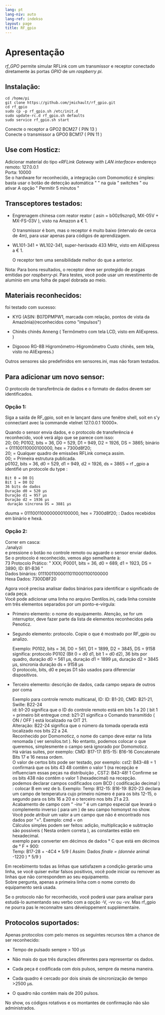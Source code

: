 ```yaml
---
lang: pt
lang-niv: auto
lang-ref: indekso
layout: page
title: RF_gpio
---
```


# Apresentação
 _rf_GPO_ permite simular RFLink com um transmissor e receptor conectado diretamente às portas _GPIO_ de um _raspberry pi_.


## Instalação:

```
cd /home/pi
git clone https://github.com/jmichault/rf_gpio.git
cd rf_gpio  
sudo cp -p rf_gpio.sh /etc/init.d  
sudo update-rc.d rf_gpio.sh defaults  
sudo service rf_gpio.sh start  
```

Conecte o receptor a GPO2 BCM27  ( PIN 13 )   
Conecte o transmissor a GPO0 BCM17  ( PIN 11 )   

## Use com Hosticz:
Adicionar material do tipo  _«RFLink Gateway with LAN interface»_ 
 	 endereço remoto: 127.0.0.1   
	 Porta: 10000    
 Se o hardware for reconhecido, a integração com Domomoticz é simples: basta usar o botão de detecção automática  " " na guia " switches " ou ativar A opção  " Permitir 5 minutos "    

## Transceptores testados:
* Engrenagem chinesa com reator reator  ( asin = b00z9sznp0, MX-05V + MX-FS-03V ), visto na Amazon a € 1.   


	O transmissor é bom, mas o receptor é muito baixo (intervalo de cerca de 4m), para usar apenas para códigos de aprendizagem.  
* WL101-341 + WL102-341, super-heróxado 433 MHz, visto em AliExpress a € 1.  


	 O receptor tem uma sensibilidade melhor do que a anterior.    
	
Nota: Para bons resultados, o receptor deve ser protegido de pragas emitidas por  _raspberry-pi_. Para testes, você pode usar um revestimento de alumínio em uma folha de papel dobrada ao meio. 

## Materiais reconhecidos:
foi testado com sucesso:   
* KYG (ASIN: B07DPMPW1, marcada com relação, pontos de vista da Amazônia)(reconhecidos como "impulsos")  


* Chinês chinês Anneng  (  Termômetro com tela LCD, visto em AliExpress. )   


* Digoooo RG-8B Higromômetro-Higromômetro Custo chinês, sem tela, visto no AliExpress.)  



Outros sensores são predefinidos em sensores.ini, mas não foram testados.  

## Para adicionar um novo sensor:
O protocolo de transferência de dados e o formato de dados devem ser identificados.  
### Opção 1:
Siga a saída de RF_gpio, soit en le lançant dans une fenêtre shell, soit en s'y connectant avec la commande «telnet 127.0.0.1 10000».  
  
  
Quando o sensor envia dados, e o protocolo de transferência é reconhecido, você verá algo que se parece com isso:   
20; 00; P0102, bits = 36, D0 = 529, D1 = 949, D2 = 1926, DS = 3865; binário = 011100110000100000, hex = 7300d8f20;  
  20; = Qualquer quadro de emissões RFLink começa assim.  
    00; = Primeira estrutura publicada.    
 p0102, bits = 36, d0 = 529, d1 = 949, d2 = 1926, ds = 3865 = rf  _gpio a identifié un protocole du type :  
  
  
	Bit 0 = D0 D1  
	Bit 1 = D0 D2  
	36 bits de dados  
	Duração d0 = 520 μs  
	Duração d1 = 957 μs  
	Duração d2 = 1936 μs  
	 duração síncrona DS = 3881 μs    
 duuma = 0111001100000000100000, hex = 7300d8f20; : Dados recebidos em binário e hexá.   

### Opção 2:
Correr em casca:   
./analyzi  
e pressione o botão no controle remoto ou aguarde o sensor enviar dados. Se o protocolo é reconhecido, vemos algo semelhante à:   
   73 Protocolo Prático:   " XXX; P0001, bits = 36, d0 = 689, d1 = 1923, DS = 3890; ID: B1-B36  "    
 Dados binários: 011100110000110110001100100000    
 Hexa Dados: 7300D8F20    


Agora você precisa analisar dados binários para identificar o significado de cada peça.  
Você pode adicionar uma linha no arquivo Dentilos.ini, cada linha consiste em três elementos separados por um ponto-e-vírgula:   
* Primeiro elemento: o nome do equipamento. Atenção, se for um interruptor, deve fazer parte da lista de elementos reconhecidos pela Penoticz.  


* Segundo elemento: protocolo. Copie o que é mostrado por RF_gpio ou analizo.  
    

    

	Exemplo: P0102, bits = 36, D0 = 561, D1 = 1899, D2 = 3845, DS = 9158  
		significa: protocolo P0102 (Bit 0 = d0 d1, bit 1 = d0 d2), 36 bits por quadro, duração d0 = 561 μs, duração d1 = 1899 μs, duração d2 = 3845 μs, sincronia duração ds = 9158 μs  
	 	 O protocolo, bits, d0 e peças D1 são usados para diferenciar dispositivos.   
* Terceiro elemento: descrição de dados, cada campo separa de outros por coma  


	Exemplo para controle remoto multicanal, ID: ID: B1-20, CMD: B21-21, Swille: B22-24  
	 	 id: b1-20 significa que o ID do controle remoto está em bits 1 a 20  ( bit 1 = primeiro bit entregue 
 	  	 cmd: b21-21 significa o Comando transmitido   (  ON / OFF  )   está localizado na OIT 21.    
 	  	 Alteração: B22-24 significa que o número da tomada operada está localizado nos bits 22 a 24.    
 	 Reconhecido por Domomoticz, o nome do campo deve estar na lista renomada  ( ver sensilos.txt ). No entanto, podemos colocar o que queremos, simplesmente o campo será ignorado por Domomoticz.   
	Há várias suites, por exemplo: CMD: B17-17: B15-15: B16-16 Concatenate Bits 17 e 16 nessa ordem.  
	O valor de certos bits pode ser testado, por exemplo: cst2: B43-48 = 1 confirmará que os bits 43 48 contêm o valor 1 (na recepção e influenciam essas peças na distribuição , CST2: B43-48! 1 Confirme se os bits 438 não contêm o valor 1 (hexadecimal) na recepção.  
	 podemos declarar campos codificados com BCD   (  codificação decimal  ) : colocar B em vez de b. Exemplo: Temp: B12-15: B16-19: B20-23 declara um campo de temperatura cujo primeiro número é para os bits 12-15, o segundo para os bits 16 a 20 e o terceiro nos bits 21 a 23.    
 	 Acabamento de campo com  " -inv " é um campo especial que levará o complemento inverso  ( para um )  de seu campo homonyst no show.   
	Você pode atribuir um valor a um campo que não é encontrado nos dados por "=". Exemplo: cmd = on  
	 Cálculos simples podem ser feitos: adição, multiplicação e subtração são possíveis   (  Nesta ordem correta  ), as constantes estão em hexadecimal.    
 	 	 exemplo para converter em décimos de dados ° C que está em décimos de ° F + 900:   
	  	 Temp: B17-28 + -4C4  *  5/9    (   Assim: Dados  _finale = (donnée_  animal -1220  )   *   5/9   )    

Em recebimento todas as linhas que satisfazem a condição gerarão uma linha, se você quiser evitar falsos positivos, você pode iniciar ou remover as linhas que não correspondem ao seu equipamento.  
Sobre pergunta, apenas a primeira linha com o nome correto do equipamento será usada.  
	
		
Se o protocolo não for reconhecido, você poderá usar para analisar para estudá-lo aumentando seu verbo com a opção -V, -vv ou -vv. Mas rf_gpio ne pourra pas le reconnaitre sans développement supplémentaire.  
  
  


## Protocolos suportados:

Apenas protocolos com pelo menos os seguintes recursos têm a chance de ser reconhecido:   
* Tempo de pulsado sempre > 100 μs  


* Não mais do que três durações diferentes para representar os dados.  


* Cada peça é codificada com dois pulsos, sempre da mesma maneira.  


* Cada quadro é cercado por dois sinais de sincronização de tempo >2500 μs.  


* O quadro não contém mais de 200 pulsos.  



No show, os códigos rotativos e os montantes de confirmação não são administrados.  
